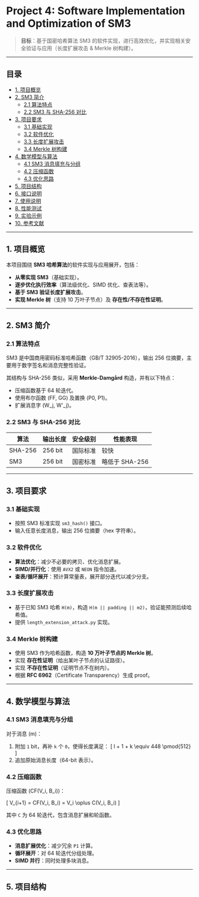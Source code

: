 # Project 4: Software Implementation and Optimization of SM3

> **目标**：基于国密哈希算法 SM3 的软件实现，进行高效优化，并实现相关安全验证与应用（长度扩展攻击 & Merkle 树构建）。

---

## 目录

- [1. 项目概览](#1-项目概览)
- [2. SM3 简介](#2-sm3-简介)
  - [2.1 算法特点](#21-算法特点)
  - [2.2 SM3 与 SHA-256 对比](#22-sm3-与-sha-256-对比)
- [3. 项目要求](#3-项目要求)
  - [3.1 基础实现](#31-基础实现)
  - [3.2 软件优化](#32-软件优化)
  - [3.3 长度扩展攻击](#33-长度扩展攻击)
  - [3.4 Merkle 树构建](#34-merkle-树构建)
- [4. 数学模型与算法](#4-数学模型与算法)
  - [4.1 SM3 消息填充与分组](#41-sm3-消息填充与分组)
  - [4.2 压缩函数](#42-压缩函数)
  - [4.3 优化思路](#43-优化思路)
- [5. 项目结构](#5-项目结构)
- [6. 接口说明](#6-接口说明)
- [7. 使用说明](#7-使用说明)
- [8. 性能测试](#8-性能测试)
- [9. 实验示例](#9-实验示例)
- [10. 参考文献](#10-参考文献)

---

## 1. 项目概览

本项目围绕 **SM3 哈希算法**的软件实现与应用展开，包括：

- **从零实现 SM3**（基础实现）。
- **逐步优化执行效率**（算法级优化、SIMD 优化、查表法等）。
- **基于 SM3 验证长度扩展攻击**。
- **实现 Merkle 树**（支持 10 万叶子节点）及 **存在性/不存在性证明**。

---

## 2. SM3 简介

### 2.1 算法特点

SM3 是中国商用密码标准哈希函数（GB/T 32905-2016），输出 256 位摘要，主要用于数字签名和消息完整性验证。

其结构与 SHA-256 类似，采用 **Merkle-Damgård** 构造，并有以下特点：

- 压缩函数基于 64 轮迭代。
- 使用布尔函数 \(FF, GG\) 及置换 \(P0, P1\)。
- 扩展消息字 \(W_j, W'_j\)。

### 2.2 SM3 与 SHA-256 对比

| 算法   | 输出长度 | 安全级别   | 性能表现  |
| ---- | ----- | ------ | ----- |
| SHA-256 | 256 bit | 国际标准   | 较快    |
| SM3    | 256 bit | 国密标准   | 略低于 SHA-256 |

---

## 3. 项目要求

### 3.1 基础实现

- 按照 SM3 标准实现 `sm3_hash()` 接口。
- 输入任意长度消息，输出 256 位摘要（hex 字符串）。

### 3.2 软件优化

- **算法优化**：减少不必要的拷贝、优化消息扩展。
- **SIMD/并行化**：使用 `AVX2` 或 `NEON` 指令加速。
- **查表/循环展开**：预计算常量表，展开部分迭代以减少分支。

### 3.3 长度扩展攻击

- 基于已知 SM3 哈希 `H(m)`，构造 `H(m || padding || m2)`，验证能预测后续哈希值。
- 提供 `length_extension_attack.py` 实现。

### 3.4 Merkle 树构建

- 使用 SM3 作为哈希函数，构造 **10 万叶子节点的 Merkle 树**。
- 实现 **存在性证明**（给出某叶子节点的认证路径）。
- 实现 **不存在性证明**（证明节点不在树内）。
- 根据 **RFC 6962**（Certificate Transparency）生成 proof。

---

## 4. 数学模型与算法

### 4.1 SM3 消息填充与分组

对于消息 \(m\)：

1. 附加 `1` bit，再补 `k` 个 `0`，使得长度满足：
   \[
   l + 1 + k \equiv 448 \pmod{512}
   \]
2. 追加原始消息长度（64-bit 表示）。

### 4.2 压缩函数

压缩函数 \(CF(V_i, B_i)\)：

\[
V_{i+1} = CF(V_i, B_i) = V_i \oplus C(V_i, B_i)
\]

其中 `C` 为 64 轮迭代，包含消息扩展和轮函数。

### 4.3 优化思路

- **消息扩展优化**：减少冗余 `P1` 计算。
- **循环展开**：对 64 轮迭代分组处理。
- **SIMD 并行**：同时处理多块消息。

---

## 5. 项目结构



